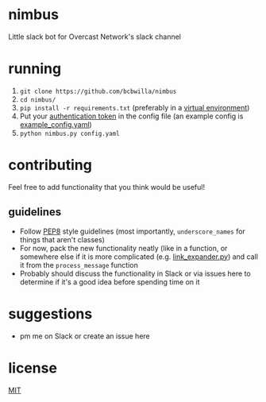 # nimbus

Little slack bot for Overcast Network's slack channel

# running
1. `git clone https://github.com/bcbwilla/nimbus`
2. `cd nimbus/`
3. `pip install -r requirements.txt` (preferably in a 
[virtual environment](http://docs.python-guide.org/en/latest/dev/virtualenvs/))
3. Put your [authentication token](https://api.slack.com/web) in the config file (an example config is [example_config.yaml](example_config.yaml))
4. `python nimbus.py config.yaml`

# contributing
Feel free to add functionality that you think would be useful!

## guidelines
- Follow [PEP8](https://www.python.org/dev/peps/pep-0008/) style guidelines (most importantly, 
`underscore_names` for things that aren't classes)
- For now, pack the new functionality neatly (like in a function, or somewhere else if it is more
complicated (e.g. [link_expander.py](link_expander.py)) and call it from the `process_message` function
- Probably should discuss the functionality in Slack or via issues here to determine if it's
a good idea before spending time on it

# suggestions
- pm me on Slack or create an issue here

# license
[MIT](LICENSE.txt)

